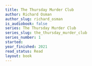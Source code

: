 ```yaml
---
title: The Thursday Murder Club
author: Richard Osman
author_slug: richard_osman
is_audiobook: false
series: The Thursday Murder Club
series_slug: the_thursday_murder_club
series_number: 1
started: 
year_finished: 2021
read_status: Read
layout: book
---
```

